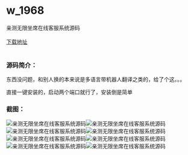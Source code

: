 # w_1968
亲测无限坐席在线客服系统源码
<br/></br>
[下载地址](https://www.uuid2.com/1968.html "下载地址")
<br/></br>
<h3>源码简介：</h3>
<p>东西没问题，和别人换的本来说是多语言带机器人翻译之类的，给了个这。。。  <p>
<p>直接一键安装的，启动两个端口就行了，安装倒是简单<p>
<h3>截图：</h3>
<img src="https://www.uuid2.com/wp-content/uploads/img/202202/0d7ee7b277.png" alt="亲测无限坐席在线客服系统源码"><img src="https://www.uuid2.com/wp-content/uploads/img/202202/d973d0f993.png" alt="亲测无限坐席在线客服系统源码"><img src="https://www.uuid2.com/wp-content/uploads/img/202202/2294de2880.png" alt="亲测无限坐席在线客服系统源码"><img src="https://www.uuid2.com/wp-content/uploads/img/202202/77e27d8134.png" alt="亲测无限坐席在线客服系统源码"><img src="https://www.uuid2.com/wp-content/uploads/img/202202/20f12c5557.png" alt="亲测无限坐席在线客服系统源码"><img src="https://www.uuid2.com/wp-content/uploads/img/202202/efb3419418.png" alt="亲测无限坐席在线客服系统源码"><img src="https://www.uuid2.com/wp-content/uploads/img/202202/3ee93f1950.png" alt="亲测无限坐席在线客服系统源码"><img src="https://www.uuid2.com/wp-content/uploads/img/202202/18f0252985.png" alt="亲测无限坐席在线客服系统源码">
